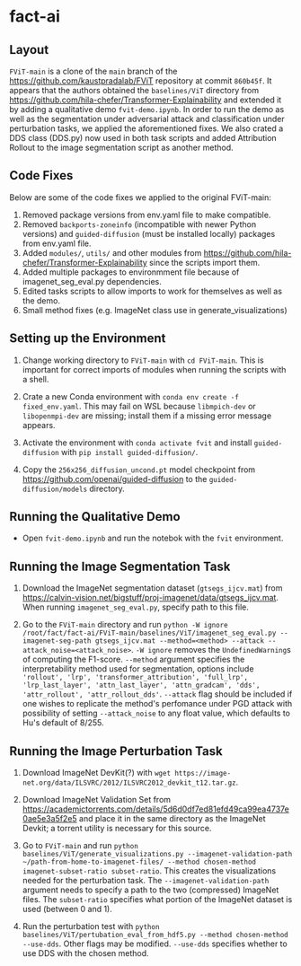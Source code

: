 # fact-ai

## Layout

`FViT-main` is a clone of the `main` branch of the https://github.com/kaustpradalab/FViT repository at commit `860b45f`. It appears that the authors obtained the `baselines/ViT` directory from https://github.com/hila-chefer/Transformer-Explainability and extended it by adding a qualitative demo `fvit-demo.ipynb`. In order to run the demo as well as the segmentation under adversarial attack and classification under perturbation tasks, we applied the aforementioned fixes. We also crated a DDS class (DDS.py) now used in both task scripts and added Attribution Rollout to the image segmentation script as another method.

## Code Fixes
Below are some of the code fixes we applied to the original FViT-main:
1. Removed package versions from env.yaml file to make compatible.
2. Removed `backports-zoneinfo` (incompatible with newer Python versions) and `guided-diffusion` (must be installed locally) packages from env.yaml file.
3. Added `modules/`, `utils/` and other modules from https://github.com/hila-chefer/Transformer-Explainability since the scripts import them.
4. Added multiple packages to environmment file because of imagenet_seg_eval.py dependencies.
5. Edited tasks scripts to allow imports to work for themselves as well as the demo.
6. Small method fixes (e.g. ImageNet class use in generate_visualizations)

## Setting up the Environment

1. Change working directory to `FViT-main` with `cd FViT-main`. This is important for correct imports of modules when running the scripts with a shell.

2. Crate a new Conda environment with `conda env create -f fixed_env.yaml`. This may fail on WSL because `libmpich-dev` or `libopenmpi-dev` are missing; install them if a missing error message appears.

3. Activate the environment with `conda activate fvit` and install `guided-diffusion` with `pip install guided-diffusion/`.

4. Copy the `256x256_diffusion_uncond.pt` model checkpoint from https://github.com/openai/guided-diffusion to the `guided-diffusion/models` directory.


## Running the Qualitative Demo

- Open `fvit-demo.ipynb` and run the notebok with the `fvit` environment.


## Running the Image Segmentation Task

1. Download the ImageNet segmentation dataset (`gtsegs_ijcv.mat`) from https://calvin-vision.net/bigstuff/proj-imagenet/data/gtsegs_ijcv.mat. When running `imagenet_seg_eval.py`, specify path to this file.

2. Go to the `FViT-main` directory and run `python -W ignore /root/fact/fact-ai/FViT-main/baselines/ViT/imagenet_seg_eval.py --imagenet-seg-path gtsegs_ijcv.mat --method=<method> --attack --attack_noise=<attack_noise>`. `-W ignore` removes the `UndefinedWarning`s of computing the F1-score. `--method` argument specifies the interpretability method used for segmentation, options include `'rollout', 'lrp', 'transformer_attribution', 'full_lrp', 'lrp_last_layer', 'attn_last_layer', 'attn_gradcam', 'dds', 'attr_rollout', 'attr_rollout_dds'`. `--attack` flag should be included if one wishes to replicate the method's perfomance under PGD attack with possibility of setting `--attack_noise` to any float value, which defaults to Hu's default of 8/255.


## Running the Image Perturbation Task
1. Download ImageNet DevKit(?) with `wget https://image-net.org/data/ILSVRC/2012/ILSVRC2012_devkit_t12.tar.gz`.

2. Download ImageNet Validation Set from https://academictorrents.com/details/5d6d0df7ed81efd49ca99ea4737e0ae5e3a5f2e5 and place it in the same directory as the ImageNet Devkit; a torrent utility is necessary for this source.

3. Go to `FViT-main` and run `python baselines/ViT/generate_visualizations.py --imagenet-validation-path ~/path-from-home-to-imagenet-files/ --method chosen-method imagenet-subset-ratio subset-ratio`. This creates the visualizations needed for the perturbation task. The `--imagenet-validation-path` argument needs to specify a path to the two (compressed) ImageNet files. The `subset-ratio` specifies what portion of the ImageNet dataset is used (between 0 and 1).

4. Run the perturbation test with `python baselines/ViT/pertubation_eval_from_hdf5.py --method chosen-method --use-dds`. Other flags may be modified. `--use-dds` specifies whether to use DDS with the chosen method.
